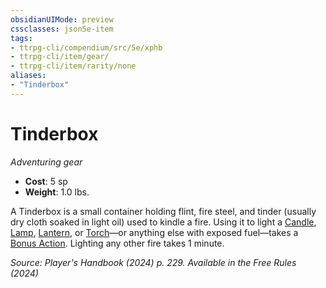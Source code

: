 ```yaml
---
obsidianUIMode: preview
cssclasses: json5e-item
tags:
- ttrpg-cli/compendium/src/5e/xphb
- ttrpg-cli/item/gear/
- ttrpg-cli/item/rarity/none
aliases: 
- "Tinderbox"
---
```

# Tinderbox
*Adventuring gear*  


- **Cost**: 5 sp
- **Weight**: 1.0 lbs.

A Tinderbox is a small container holding flint, fire steel, and tinder (usually dry cloth soaked in light oil) used to kindle a fire. Using it to light a [Candle](Misc%20Files/CLI/compendium/items/candle-xphb.md), [Lamp](Misc%20Files/CLI/compendium/items/lamp-xphb.md), [Lantern](Misc%20Files/CLI/compendium/items/hooded-lantern-xphb.md), or [Torch](Misc%20Files/CLI/compendium/items/torch-xphb.md)—or anything else with exposed fuel—takes a [Bonus Action](Misc%20Files/CLI/rules/variant-rules/bonus-action-xphb.md). Lighting any other fire takes 1 minute.

*Source: Player's Handbook (2024) p. 229. Available in the Free Rules (2024)*